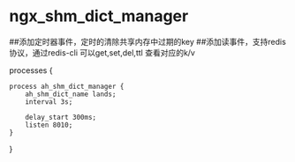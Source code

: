 # ngx_shm_dict_manager
##添加定时器事件，定时的清除共享内存中过期的key
##添加读事件，支持redis协议，通过redis-cli 可以get,set,del,ttl 查看对应的k/v



processes {

    process ah_shm_dict_manager {
        ah_shm_dict_name lands;
        interval 3s;
     
        delay_start 300ms;
        listen 8010;
    }
}
